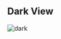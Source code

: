 
## Dark View
![dark](https://github.com/user-attachments/assets/9ec15ced-392b-4e31-8624-74d868cb6ada)
